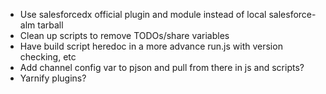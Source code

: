 * Use salesforcedx official plugin and module instead of local salesforce-alm tarball
* Clean up scripts to remove TODOs/share variables
* Have build script heredoc in a more advance run.js with version
  checking, etc
* Add channel config var to pjson and pull from there in js and scripts?
* Yarnify plugins?

